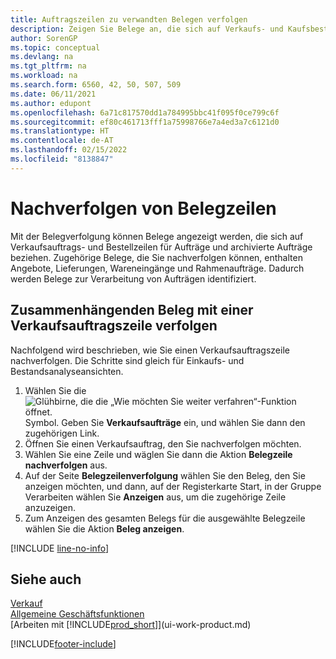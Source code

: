 ```yaml
---
title: Auftragszeilen zu verwandten Belegen verfolgen
description: Zeigen Sie Belege an, die sich auf Verkaufs- und Kaufsbestellungen beziehen, wie z.B. Angebote, Lieferungen, Quittungen und Rahmenaufträge, um Dokumente zu identifizieren, die zur Verarbeitung von Aufträgen verwendet werden.
author: SorenGP
ms.topic: conceptual
ms.devlang: na
ms.tgt_pltfrm: na
ms.workload: na
ms.search.form: 6560, 42, 50, 507, 509
ms.date: 06/11/2021
ms.author: edupont
ms.openlocfilehash: 6a71c817570dd1a784995bbc41f095f0ce799c6f
ms.sourcegitcommit: ef80c461713fff1a75998766e7a4ed3a7c6121d0
ms.translationtype: HT
ms.contentlocale: de-AT
ms.lasthandoff: 02/15/2022
ms.locfileid: "8138847"
---
```

# <a name="track-document-lines"></a>Nachverfolgen von Belegzeilen
Mit der Belegverfolgung können Belege angezeigt werden, die sich auf Verkaufsauftrags- und Bestellzeilen für Aufträge und archivierte Aufträge beziehen. Zugehörige Belege, die Sie nachverfolgen können, enthalten Angebote, Lieferungen, Wareneingänge und Rahmenaufträge. Dadurch werden Belege zur Verarbeitung von Aufträgen identifiziert.  

## <a name="to-track-documents-related-to-a-sales-order-line"></a>Zusammenhängenden Beleg mit einer Verkaufsauftragszeile verfolgen
Nachfolgend wird beschrieben, wie Sie einen Verkaufsauftragszeile nachverfolgen. Die Schritte sind gleich für Einkaufs- und Bestandsanalyseansichten.

1.  Wählen Sie die ![Glühbirne, die die „Wie möchten Sie weiter verfahren“-Funktion öffnet.](media/ui-search/search_small.png "Tell Me-Funktion") Symbol. Geben Sie **Verkaufsaufträge** ein, und wählen Sie dann den zugehörigen Link.  
2.  Öffnen Sie einen Verkaufsauftrag, den Sie nachverfolgen möchten.  
3.  Wählen Sie eine Zeile und wäglen Sie dann die Aktion **Belegzeile nachverfolgen** aus.
4. Auf der Seite **Belegzeilenverfolgung** wählen Sie den Beleg, den Sie anzeigen möchten, und dann, auf der Registerkarte Start, in der Gruppe Verarbeiten wählen Sie **Anzeigen** aus, um die zugehörige Zeile anzuzeigen.
5. Zum Anzeigen des gesamten Belegs für die ausgewählte Belegzeile wählen Sie die Aktion **Beleg anzeigen**.

[!INCLUDE [line-no-info](includes/line-no-info.md)]

## <a name="see-also"></a>Siehe auch
[Verkauf](sales-manage-sales.md)  
[Allgemeine Geschäftsfunktionen](ui-across-business-areas.md)  
[Arbeiten mit [!INCLUDE[prod_short](includes/prod_short.md)]](ui-work-product.md)


[!INCLUDE[footer-include](includes/footer-banner.md)]